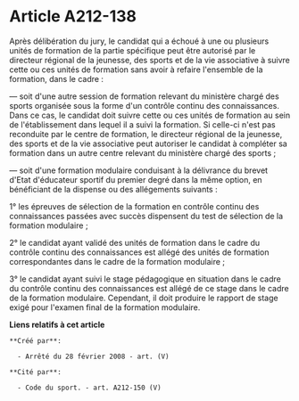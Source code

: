 # Article A212-138

Après délibération du jury, le candidat qui a échoué à une ou plusieurs unités de formation de la partie spécifique peut être
autorisé par le directeur régional de la jeunesse, des sports et de la vie associative à suivre cette ou ces unités de
formation sans avoir à refaire l'ensemble de la formation, dans le cadre :

― soit d'une autre session de formation relevant du ministère chargé des sports organisée sous la forme d'un contrôle continu
des connaissances. Dans ce cas, le candidat doit suivre cette ou ces unités de formation au sein de l'établissement dans
lequel il a suivi la formation. Si celle-ci n'est pas reconduite par le centre de formation, le directeur régional de la
jeunesse, des sports et de la vie associative peut autoriser le candidat à compléter sa formation dans un autre centre
relevant du ministère chargé des sports ;

― soit d'une formation modulaire conduisant à la délivrance du brevet d'Etat d'éducateur sportif du premier degré dans la
même option, en bénéficiant de la dispense ou des allégements suivants :

1° les épreuves de sélection de la formation en contrôle continu des connaissances passées avec succès dispensent du test de
sélection de la formation modulaire ;

2° le candidat ayant validé des unités de formation dans le cadre du contrôle continu des connaissances est allégé des unités
de formation correspondantes dans le cadre de la formation modulaire ;

3° le candidat ayant suivi le stage pédagogique en situation dans le cadre du contrôle continu des connaissances est allégé
de ce stage dans le cadre de la formation modulaire. Cependant, il doit produire le rapport de stage exigé pour l'examen
final de la formation modulaire.

**Liens relatifs à cet article**

	**Créé par**:

	  - Arrêté du 28 février 2008 - art. (V)

	**Cité par**:

	  - Code du sport. - art. A212-150 (V)
